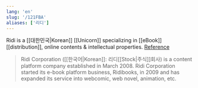 ```yaml
---
lang: 'en'
slug: '/121FBA'
aliases: ['리디']
---
```


Ridi is a [[대한민국|Korean]] [[Unicorn]] specializing in [[eBook]] [[distribution]], online contents & intellectual properties. [Reference](https://www.forbes.com/sites/catherinewang/2022/03/02/korean-webcomic-platform-ridi-hits-unicorn-status-with-gic-led-round/?sh=e0259024b7d3)

> Ridi Corporation ([[한국어|Korean]]: 리디[[Stock|주식]]회사) is a content platform company established in March 2008. Ridi Corporation started its e-book platform business, Ridibooks, in 2009 and has expanded its service into webcomic, web novel, animation, etc.
